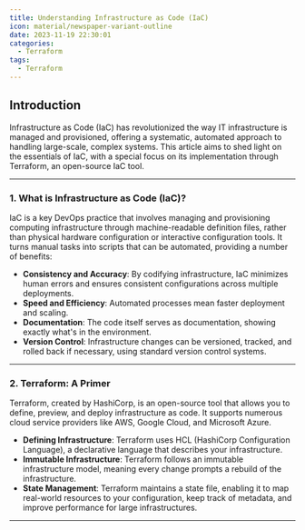 ```yaml
---
title: Understanding Infrastructure as Code (IaC)
icon: material/newspaper-variant-outline
date: 2023-11-19 22:30:01
categories:
  - Terraform
tags:
  - Terraform
---
```


## Introduction

Infrastructure as Code (IaC) has revolutionized the way IT infrastructure is managed and provisioned, offering a systematic, automated approach to handling large-scale, complex systems. This article aims to shed light on the essentials of IaC, with a special focus on its implementation through Terraform, an open-source IaC tool.

---

### 1. What is Infrastructure as Code (IaC)?

IaC is a key DevOps practice that involves managing and provisioning computing infrastructure through machine-readable definition files, rather than physical hardware configuration or interactive configuration tools. It turns manual tasks into scripts that can be automated, providing a number of benefits:

- **Consistency and Accuracy**: By codifying infrastructure, IaC minimizes human errors and ensures consistent configurations across multiple deployments.
- **Speed and Efficiency**: Automated processes mean faster deployment and scaling.
- **Documentation**: The code itself serves as documentation, showing exactly what's in the environment.
- **Version Control**: Infrastructure changes can be versioned, tracked, and rolled back if necessary, using standard version control systems.

---

### 2. Terraform: A Primer

Terraform, created by HashiCorp, is an open-source tool that allows you to define, preview, and deploy infrastructure as code. It supports numerous cloud service providers like AWS, Google Cloud, and Microsoft Azure.

- **Defining Infrastructure**: Terraform uses HCL (HashiCorp Configuration Language), a declarative language that describes your infrastructure.
- **Immutable Infrastructure**: Terraform follows an immutable infrastructure model, meaning every change prompts a rebuild of the infrastructure.
- **State Management**: Terraform maintains a state file, enabling it to map real-world resources to your configuration, keep track of metadata, and improve performance for large infrastructures.

---
